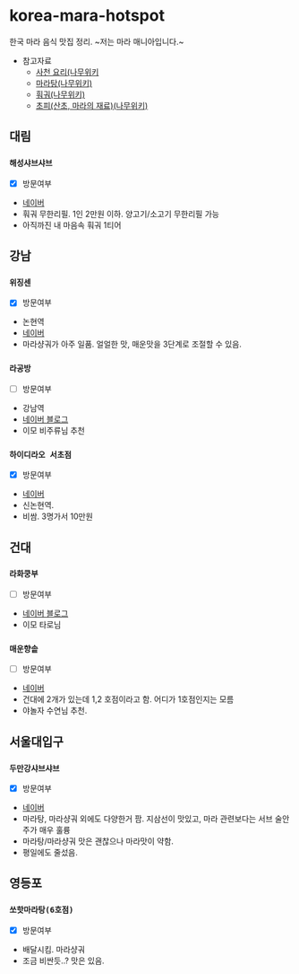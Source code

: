 # korea-mara-hotspot

한국 마라 음식 맛집 정리. ~저는 마라 매니아입니다.~

- 참고자료
  - [사천 요리(나무위키](https://namu.wiki/w/%EC%82%AC%EC%B2%9C%20%EC%9A%94%EB%A6%AC)
  - [마라탕(나무위키)](https://namu.wiki/w/%EB%A7%88%EB%9D%BC%ED%83%95)
  - [훠궈(나무위키)](https://namu.wiki/w/%ED%9B%A0%EA%B6%88)
  - [초피(산초, 마라의 재료)(나무위키)](https://namu.wiki/w/%EC%B4%88%ED%94%BC)

## 대림

### `해성샤브샤브`
- [x] 방문여부
- [네이버](https://store.naver.com/restaurants/detail?id=723984166)
- 훠궈 무한리필. 1인 2만원 이하. 양고기/소고기 무한리필 가능
- 아직까진 내 마음속 훠궈 1티어

## 강남

### `위징센`
- [x] 방문여부
- 논현역
- [네이버](https://store.naver.com/restaurants/detail?id=1117488715)
- 마라샹궈가 아주 일품. 얼얼한 맛, 매운맛을 3단계로 조절할 수 있음.

### `라공방`
- [ ] 방문여부
- 강남역
- [네이버 블로그](https://m.blog.naver.com/rohnaeun/221205464778)
- 이모 비주류님 추천

### `하이디라오 서초점`
- [x] 방문여부
- [네이버](https://store.naver.com/restaurants/detail?id=38314432)
- 신논현역. 
- 비쌈. 3명가서 10만원

## 건대

### `라화쿵부`
- [ ] 방문여부
- [네이버 블로그](http://blog.naver.com/PostView.nhn?blogId=kinji38317&logNo=220553501374)
- 이모 타로님 

### `매운향솥`
- [ ] 방문여부
- [네이버](https://store.naver.com/restaurants/detail?id=34203618)
- 건대에 2개가 있는데 1,2 호점이라고 함. 어디가 1호점인지는 모름
- 야놀자 수연님 추천.

## 서울대입구

### `두만강샤브샤브`
- [x] 방문여부
- [네이버](https://store.naver.com/restaurants/detail?id=31238132)
- 마라탕, 마라샹궈 외에도 다양한거 팜. 지삼선이 맛있고, 마라 관련보다는 서브 술안주가 매우 훌륭
- 마라탕/마라샹궈 맛은 괜찮으나 마라맛이 약함.
- 평일에도 줄섰음.

## 영등포

### `쏘핫마라탕(6호점)`
- [x] 방문여부
- 배달시킴. 마라샹궈
- 조금 비싼듯..? 맛은 있음.
